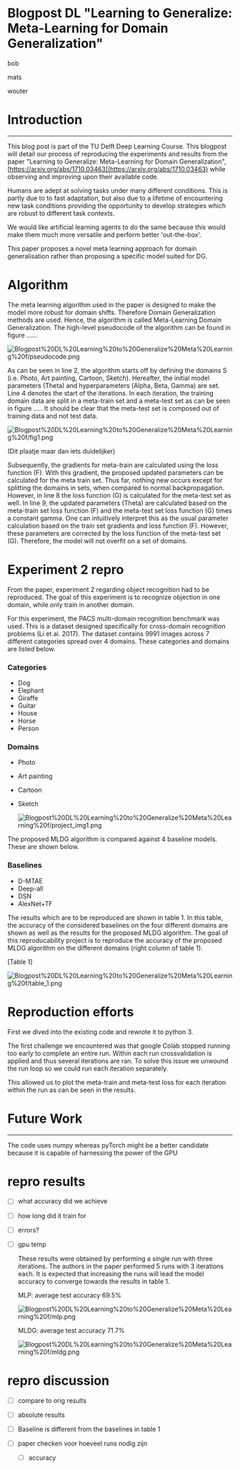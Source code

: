 # Blogpost DL "Learning to Generalize: Meta-Learning for Domain Generalization"

bob

mats

wouter

# Introduction

---

This blog post is part of the TU Delft Deep Learning Course. This blogpost will detail our process of reproducing the experiments and results from the paper "Learning to Generalize: Meta-Learning for Domain Generalization", [https://arxiv.org/abs/1710.03463](https://arxiv.org/abs/1710.03463) while observing and improving upon their available code.

Humans are adept at solving tasks under many different conditions. This is partly due to to fast adaptation, but also due to a lifetime of encountering new task conditions providing the opportunity to develop strategies which are robust to different task contexts. 

We would like artificial learning agents to do the same because this would make them much more versatile and perform better 'out-the-box'.

This paper proposes a novel meta learning approach for domain generalisation rather than proposing a specific model suited for DG. 

# Algorithm

The meta learning algorithm used in the paper is designed to make the model more robust for domain shifts. Therefore Domain Generalization methods are used. Hence, the algorithm is called Meta-Learning Domain Generalization. The high-level pseudocode of the algorithm can be found in figure ......

![Blogpost%20DL%20Learning%20to%20Generalize%20Meta%20Learning%20f/pseudocode.png](Blogpost%20DL%20Learning%20to%20Generalize%20Meta%20Learning%20f/pseudocode.png)

As can be seen in line 2, the algorithm starts off by defining the domains S (i.e. Photo, Art painting, Cartoon, Sketch). Hereafter, the initial model parameters (Theta) and hyperparameters (Alpha, Beta, Gamma) are set. Line 4 denotes the start of the iterations. In each iteration, the training domain data are split in a meta-train set and a meta-test set as can be seen in figure ..... It should be clear that the meta-test set is composed out of training data and not test data. 

![Blogpost%20DL%20Learning%20to%20Generalize%20Meta%20Learning%20f/fig1.png](Blogpost%20DL%20Learning%20to%20Generalize%20Meta%20Learning%20f/fig1.png)

(Dit plaatje maar dan iets duidelijker)

Subsequently, the gradients for meta-train are calculated using the loss function (F). With this gradient, the proposed updated parameters can be calculated for the meta train set. Thus far, nothing new occurs except for splitting the domains in sets, when compared to normal backpropagation. However, in line 8 the loss function (G) is calculated for the meta-test set as well. In line 9, the updated parameters (Theta) are calculated based on the meta-train set loss function (F) and the meta-test set loss function (G) times a constant gamma. One can intuitively interpret this as the usual parameter calculation based on the train set gradients and loss function (F). However, these parameters are corrected by the loss function of the meta-test set (G). Therefore, the model will not overfit on a set of domains. 

# Experiment 2 repro

From the paper, experiment 2 regarding object recognition had to be reproduced. The goal of this experiment is to recognize objection in one domain, while only train in another domain.

For this experiment, the PACS multi-domain recognition benchmark was used. This is a dataset designed specifically for cross-domain recognition problems (Li et al. 2017). The dataset contains 9991 images across 7 different categories spread over 4 domains. These categories and domains are listed below.

### Categories

- Dog
- Elephant
- Giraffe
- Guitar
- House
- Horse
- Person

### Domains

- Photo
- Art painting
- Cartoon
- Sketch

    ![Blogpost%20DL%20Learning%20to%20Generalize%20Meta%20Learning%20f/project_img1.png](Blogpost%20DL%20Learning%20to%20Generalize%20Meta%20Learning%20f/project_img1.png)

The proposed MLDG algorithm is compared against 4 baseline models. These are shown below.

### Baselines

- D-MTAE
- Deep-all
- DSN
- AlexNet+TF

The results which are to be reproduced are shown in table 1. In this table, the accuracy of the considered baselines on the four different domains are shown as well as the results for the proposed MLDG algorithm. The goal of this reproducability project is to reproduce the accuracy of the proposed MLDG algorithm on the different domains (right column of table 1).

[Table 1]

![Blogpost%20DL%20Learning%20to%20Generalize%20Meta%20Learning%20f/table_1.png](Blogpost%20DL%20Learning%20to%20Generalize%20Meta%20Learning%20f/table_1.png)

# Reproduction efforts

First we dived into the existing code and rewrote it to python 3.

The first challenge we encountered was that google Colab stopped running too early to complete an entire run. Within each run crossvalidation is applied and thus several iterations are ran. To solve this issue we unwound the run loop so we could run each iteration separately. 

This allowed us to plot the meta-train and meta-test loss for each iteration within the run as can be seen in the results.

# **Future Work**

---

The code uses numpy whereas pyTorch might be a better candidate because it is capable of harnessing the power of the GPU

# repro results

- [ ]  what accuracy did we achieve
- [ ]  how long did it train for
- [ ]  errors?
- [ ]  gpu temp

    These results were obtained by performing a single run with three iterations. The authors in the paper performed 5 runs with 3 iterations each. It is expected that increasing the runs will lead the model accuracy to converge towards the results in table 1.

    MLP: average test accuracy 69.5%

    ![Blogpost%20DL%20Learning%20to%20Generalize%20Meta%20Learning%20f/mlp.png](Blogpost%20DL%20Learning%20to%20Generalize%20Meta%20Learning%20f/mlp.png)

    MLDG: average test accuracy 71.7%

    ![Blogpost%20DL%20Learning%20to%20Generalize%20Meta%20Learning%20f/mldg.png](Blogpost%20DL%20Learning%20to%20Generalize%20Meta%20Learning%20f/mldg.png)

# repro discussion

- [ ]  compare to orig results
- [ ]  absolute results
- [ ]  Baseline is different from the baselines in table 1

- [ ]  paper checken voor hoeveel runs nodig zijn
    - [ ]  accuracy